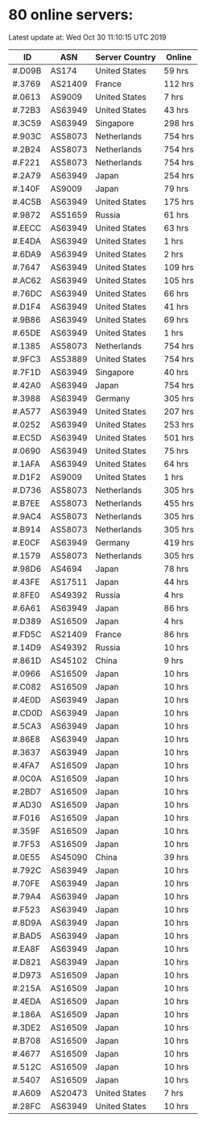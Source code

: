 # 80 online servers:

Latest update at: Wed Oct 30 11:10:15 UTC 2019

| ID | ASN | Server Country | Online |
| -- | --- | -------------- | ------ |
| #.D09B | AS174 | United States | 59 hrs |
| #.3769 | AS21409 | France | 112 hrs |
| #.0613 | AS9009 | United States | 7 hrs |
| #.72B3 | AS63949 | United States | 43 hrs |
| #.3C59 | AS63949 | Singapore | 298 hrs |
| #.903C | AS58073 | Netherlands | 754 hrs |
| #.2B24 | AS58073 | Netherlands | 754 hrs |
| #.F221 | AS58073 | Netherlands | 754 hrs |
| #.2A79 | AS63949 | Japan | 254 hrs |
| #.140F | AS9009 | Japan | 79 hrs |
| #.4C5B | AS63949 | United States | 175 hrs |
| #.9872 | AS51659 | Russia | 61 hrs |
| #.EECC | AS63949 | United States | 63 hrs |
| #.E4DA | AS63949 | United States | 1 hrs |
| #.6DA9 | AS63949 | United States | 2 hrs |
| #.7647 | AS63949 | United States | 109 hrs |
| #.AC62 | AS63949 | United States | 105 hrs |
| #.76DC | AS63949 | United States | 66 hrs |
| #.D1F4 | AS63949 | United States | 41 hrs |
| #.9B86 | AS63949 | United States | 69 hrs |
| #.65DE | AS63949 | United States | 1 hrs |
| #.1385 | AS58073 | Netherlands | 754 hrs |
| #.9FC3 | AS53889 | United States | 754 hrs |
| #.7F1D | AS63949 | Singapore | 40 hrs |
| #.42A0 | AS63949 | Japan | 754 hrs |
| #.3988 | AS63949 | Germany | 305 hrs |
| #.A577 | AS63949 | United States | 207 hrs |
| #.0252 | AS63949 | United States | 253 hrs |
| #.EC5D | AS63949 | United States | 501 hrs |
| #.0690 | AS63949 | United States | 75 hrs |
| #.1AFA | AS63949 | United States | 64 hrs |
| #.D1F2 | AS9009 | United States | 1 hrs |
| #.D736 | AS58073 | Netherlands | 305 hrs |
| #.B7EE | AS58073 | Netherlands | 455 hrs |
| #.9AC4 | AS58073 | Netherlands | 305 hrs |
| #.B914 | AS58073 | Netherlands | 305 hrs |
| #.E0CF | AS63949 | Germany | 419 hrs |
| #.1579 | AS58073 | Netherlands | 305 hrs |
| #.98D6 | AS4694 | Japan | 78 hrs |
| #.43FE | AS17511 | Japan | 44 hrs |
| #.8FE0 | AS49392 | Russia | 4 hrs |
| #.6A61 | AS63949 | Japan | 86 hrs |
| #.D389 | AS16509 | Japan | 4 hrs |
| #.FD5C | AS21409 | France | 86 hrs |
| #.14D9 | AS49392 | Russia | 10 hrs |
| #.861D | AS45102 | China | 9 hrs |
| #.0966 | AS16509 | Japan | 10 hrs |
| #.C082 | AS16509 | Japan | 10 hrs |
| #.4E0D | AS63949 | Japan | 10 hrs |
| #.CD0D | AS63949 | Japan | 10 hrs |
| #.5CA3 | AS63949 | Japan | 10 hrs |
| #.86E8 | AS63949 | Japan | 10 hrs |
| #.3637 | AS63949 | Japan | 10 hrs |
| #.4FA7 | AS16509 | Japan | 10 hrs |
| #.0C0A | AS16509 | Japan | 10 hrs |
| #.2BD7 | AS16509 | Japan | 10 hrs |
| #.AD30 | AS16509 | Japan | 10 hrs |
| #.F016 | AS16509 | Japan | 10 hrs |
| #.359F | AS16509 | Japan | 10 hrs |
| #.7F53 | AS16509 | Japan | 10 hrs |
| #.0E55 | AS45090 | China | 39 hrs |
| #.792C | AS63949 | Japan | 10 hrs |
| #.70FE | AS63949 | Japan | 10 hrs |
| #.79A4 | AS63949 | Japan | 10 hrs |
| #.F523 | AS63949 | Japan | 10 hrs |
| #.8D9A | AS63949 | Japan | 10 hrs |
| #.BAD5 | AS63949 | Japan | 10 hrs |
| #.EA8F | AS63949 | Japan | 10 hrs |
| #.D821 | AS63949 | Japan | 10 hrs |
| #.D973 | AS16509 | Japan | 10 hrs |
| #.215A | AS16509 | Japan | 10 hrs |
| #.4EDA | AS16509 | Japan | 10 hrs |
| #.186A | AS16509 | Japan | 10 hrs |
| #.3DE2 | AS16509 | Japan | 10 hrs |
| #.B708 | AS16509 | Japan | 10 hrs |
| #.4677 | AS16509 | Japan | 10 hrs |
| #.512C | AS16509 | Japan | 10 hrs |
| #.5407 | AS16509 | Japan | 10 hrs |
| #.A609 | AS20473 | United States | 7 hrs |
| #.28FC | AS63949 | United States | 10 hrs |

